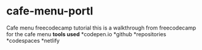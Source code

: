 # cafe-menu-portl
Cafe menu freecodecamp tutorial
this is a walkthrough from freecodecamp for the cafe menu
**tools used**
*codepen.io
*github
    *repositories
    *codespaces
*netlify